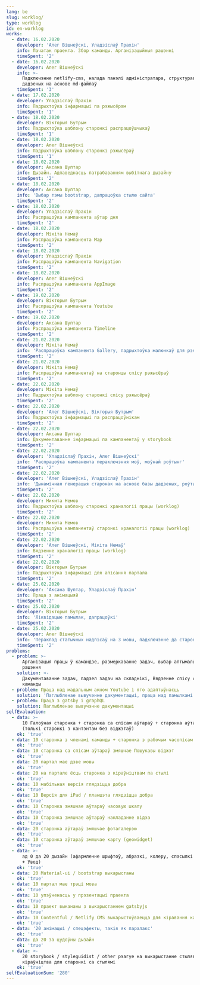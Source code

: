 ```yaml
---
lang: be
slug: worklog/
type: worklog
id: en-worklog
works:
  - date: 16.02.2020
    developer: 'Алег Вішнеўскі, Уладзіслаў Прахін'
    info: Пачатак праекта. Збор каманды. Арганізацыйныя рашэнні
    timeSpent: '2'
  - date: 16.02.2020
    developer: Алег Вішнеўскі
    info: >-
      Падключэнне netlify-cms, налада панэлі адміністратара, структураванне базы
      дадзеных на аснове md-файлаў
    timeSpent: '3'
  - date: 17.02.2020
    developer: Уладзіслаў Прахін
    info: Падрыхтоўка інфармацыі па рэжысёрам
    timeSpent: '1'
  - date: 18.02.2020
    developer: Вікторыя Бутрым
    info: Падрыхтоўка шаблону старонкі распрацоўшчыкаў
    timeSpent: '1'
  - date: 18.02.2020
    developer: Алег Вішнеўскі
    info: Падрыхтоўка шаблону старонкі рэжысёраў
    timeSpent: '1'
  - date: 18.02.2020
    developer: Аксана Шуптар
    info: Дызайн. Адпаведнасць патрабаванням выбітнага дызайну
    timeSpent: '2'
  - date: 18.02.2020
    developer: Аксана Шуптар
    info: 'Выбар тэмы bootstrap, дапрацоўка стылю сайта'
    timeSpent: '2'
  - date: 18.02.2020
    developer: Уладзіслаў Прахін
    info: Распрацоўка кампанента аўтар дня
    timeSpent: '2'
  - date: 18.02.2020
    developer: Мікіта Немаў
    info: Распрацоўка кампанента Map
    timeSpent: '2'
  - date: 18.02.2020
    developer: Уладзіслаў Прахін
    info: Распрацоўка кампанента Navigation
    timeSpent: '2'
  - date: 18.02.2020
    developer: Алег Вішнеўскі
    info: Распрацоўка кампанента AppImage
    timeSpent: '2'
  - date: 19.02.2020
    developer: Вікторыя Бутрым
    info: Распрацоўка кампанента Youtube
    timeSpent: '2'
  - date: 19.02.2020
    developer: Аксана Шуптар
    info: Распрацоўка кампанента Timeline
    timeSpent: '2'
  - date: 21.02.2020
    developer: Мікіта Немаў
    info: 'Распрацоўка кампанента Gallery, падрыхтоўка малюнкаў для рэжысёраў'
    timeSpent: '2'
  - date: 21.02.2020
    developer: Мікіта Немаў
    info: Распрацоўка кампанентаў на старонцы спісу рэжысёраў
    timeSpent: '2'
  - date: 22.02.2020
    developer: Мікіта Немаў
    info: Падрыхтоўка шаблону старонкі спісу рэжысёраў
    timeSpent: '2'
  - date: 22.02.2020
    developer: 'Алег Вішнеўскі, Вікторыя Бутрым'
    info: Падрыхтоўка інфармацыі па распрацоўнікам
    timeSpent: '2'
  - date: 22.02.2020
    developer: Аксана Шуптар
    info: Дакументаванне інфармацыі па кампанентаў у storybook
    timeSpent: '2'
  - date: 22.02.2020
    developer: 'Уладзіслаў Прахін, Алег Вішнеўскі'
    info: 'Распрацоўка кампанента пераключэння моў, моўнай роўтынг'
    timeSpent: '2'
  - date: 22.02.2020
    developer: 'Алег Вішнеўскі, Уладзіслаў Прахін'
    info: 'Дынамічная генерацыя старонак на аснове базы дадзеных, роўтынг старонак'
    timeSpent: '2'
  - date: 22.02.2020
    developer: Никита Немов
    info: Падрыхтоўка шаблону старонкі храналогіі працы (worklog)
    timeSpent: '2'
  - date: 22.02.2020
    developer: Никита Немов
    info: Распрацоўка кампанентаў старонкі храналогіі працы (worklog)
    timeSpent: '2'
  - date: 22.02.2020
    developer: 'Алег Вішнеўскі, Мікіта Немаў'
    info: Вядзенне храналогіі працы (worklog)
    timeSpent: '2'
  - date: 22.02.2020
    developer: Вікторыя Бутрым
    info: Падрыхтоўка інфармацыі для апісання партала
    timeSpent: '2'
  - date: 25.02.2020
    developer: 'Аксана Шуптар, Уладзіслаў Прахін'
    info: Праца з анімацыяй
    timeSpent: '2'
  - date: 25.02.2020
    developer: Вікторыя Бутрым
    info: 'Ліквідацыю памылак, дапрацоўкі'
    timeSpent: '2'
  - date: 25.02.2020
    developer: Алег Вішнеўскі
    info: 'Пераклад статычных надпісаў на 3 мовы, падключэнне да старонак'
    timeSpent: '2'
problems:
  - problem: >-
      Арганізацыя працы ў камандзе, размеркаванне задач, выбар аптымальнага
      рашэння
    solution: >-
      Дакументаванне задач, падзел задач на складнікі, Вядзенне спісу спраў
      каманды
  - problem: Праца над мадальным акном Youtube і яго адаптыўнасць
    solution: 'Паглыбленае вывучэнне дакументацыі, праца над памылкамі'
  - problem: Праца з gatsby і graphQL
    solution: Паглыбленае вывучэнне дакументацыі
selfEvaluation:
  - data: >-
      10 Галоўная старонка + старонка са спісам аўтараў + старонка аўтараў
      (толькі старонкі з кантэнтам без віджэтаў)
    ok: 'true'
  - data: 10 старонка з членамі каманды + старонка з рабочым часопісам
    ok: 'true'
  - data: 10 старонка са спісам аўтараў змяшчае Пошукавы віджэт
    ok: 'true'
  - data: 20 партал мае дзве мовы
    ok: 'true'
  - data: 20 на партале ёсць старонка з кіраўніцтвам па стылі
    ok: 'true'
  - data: 10 мабільная версія глядзіцца добра
    ok: 'true'
  - data: 10 Версія для iPad / планшэта глядзіцца добра
    ok: 'true'
  - data: 10 Старонка змяшчае аўтараў часовую шкалу
    ok: 'true'
  - data: 10 Старонка змяшчае аўтараў накладанне відэа
    ok: 'true'
  - data: 20 старонка аўтараў змяшчае фотагалерэю
    ok: 'true'
  - data: 10 старонка аўтараў змяшчае карту (geowidget)
    ok: 'true'
  - data: >-
      ад 0 да 20 дызайн (афармленне шрыфтоў, абразкі, колеру, спасылкі + кнопкі
      + Увод)
    ok: 'true'
  - data: 20 Material-ui / bootstrap выкарыстаны
    ok: 'true'
  - data: 10 партал мае трэці мова
    ok: 'true'
  - data: 10 упэўненасць у прэзентацыі праекта
    ok: 'true'
  - data: 10 праект выкананы з выкарыстаннем gatsbyjs
    ok: 'true'
  - data: 10 Contentful / Netlify CMS выкарыстоўваецца для кіравання кантэнтам
    ok: 'true'
  - data: '20 анімацыі / спецэфекты, такія як паралакс'
    ok: 'true'
  - data: да 20 за цудоўны дызайн
    ok: 'true'
  - data: >-
      20 storybook / styleguidist / other рэагуе на выкарыстанне стылявога
      кіраўніцтва для старонкі са стылямі
    ok: 'true'
selfEvaluationSum: '280'
---
```


